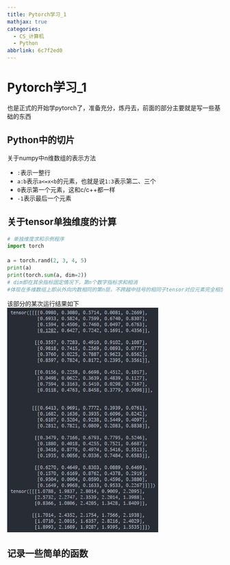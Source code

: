 ```yaml
---
title: Pytorch学习_1
mathjax: true
categories:
  - CS_计算机
  - Python
abbrlink: 6c7f2ed0
---
```


# Pytorch学习_1
也是正式的开始学pytorch了，准备充分，炼丹去，前面的部分主要就是写一些基础的东西

<!--more-->

## Python中的切片
关于numpy中n维数组的表示方法
- `:`表示一整行
- `a:b`表示`a<=x<b`的元素，也就是说`1:3`表示第二、三个
- `0`表示第一个元素，这和c/c++都一样
- `-1`表示最后一个元素

## 关于tensor单独维度的计算
```python
# 单独维度求和示例程序
import torch

a = torch.rand(2, 3, 4, 5)
print(a)
print(torch.sum(a, dim=2))
# dim即在其余指标固定情况下，第n个数字指标求和相消
#体现在多维数组上即从外向内数相同的第n层，不跨越中括号的相同子tensor对应元素完全相加
```
该部分的某次运行结果如下
<img src="/images/Pytorch学习_1_图1.png" width="70%" height="70%">

## 记录一些简单的函数
